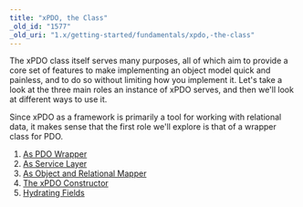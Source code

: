 ```yaml
---
title: "xPDO, the Class"
_old_id: "1577"
_old_uri: "1.x/getting-started/fundamentals/xpdo,-the-class"
---
```


The xPDO class itself serves many purposes, all of which aim to provide a core set of features to make implementing an object model quick and painless, and to do so without limiting how you implement it. Let's take a look at the three main roles an instance of xPDO serves, and then we'll look at different ways to use it.

Since xPDO as a framework is primarily a tool for working with relational data, it makes sense that the first role we'll explore is that of a wrapper class for PDO.

1. [As PDO Wrapper](/xpdo/1.x/getting-started/fundamentals/xpdo,-the-class/as-pdo-wrapper)
2. [As Service Layer](/xpdo/1.x/getting-started/fundamentals/xpdo,-the-class/as-service-layer)
3. [As Object and Relational Mapper](/xpdo/1.x/getting-started/fundamentals/xpdo,-the-class/as-object-and-relational-mapper)
4. [The xPDO Constructor](/xpdo/1.x/getting-started/fundamentals/xpdo,-the-class/the-xpdo-constructor)
  1. [Hydrating Fields](/xpdo/1.x/getting-started/fundamentals/xpdo,-the-class/the-xpdo-constructor/hydrating-fields)